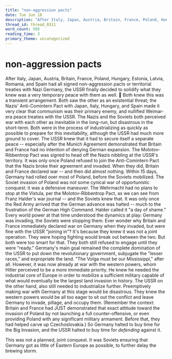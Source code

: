 ```yaml
---
title: "non-aggression pacts"
date: Tue Jun 18
description: "After Italy, Japan, Austria, Britain, France, Poland, Hungary, Estonia, Latvia, Romania, and Spain had all signed non-aggression pacts or territorial treaties..."
thread_id: thread_0311
word_count: 595
reading_time: 3
primary_theme: uncategorized
---
```


# non-aggression pacts

After Italy, Japan, Austria, Britain, France, Poland, Hungary, Estonia, Latvia, Romania, and Spain had all signed non-aggression pacts or territorial treaties with Nazi Germany, the USSR finally decided to solidify what they knew was a very temporary peace with them as well. 🧵 Both knew this was a transient arrangement. Both saw the other as an existential threat; the Nazis' Anti-Comintern Pact with Japan, Italy, Hungary, and Spain made it very clear that communism was their primary enemy, and nullified Weimar-era peace treaties with the USSR. The Nazis and the Soviets both perceived war with each other as inevitable in the long-run, but disastrous in the short-term. Both were in the process of industrializing as quickly as possible to prepare for this inevitability, although the USSR had much more ground to cover. The USSR knew that it had to secure itself a separate peace -- especially after the Munich Agreement demonstrated that Britain and France had no intention of denying German expansion. The Molotov-Ribbentrop Pact was signed to head off the Nazis nibbling at the USSR's territory. It was only once Poland refused to join the Anti-Comintern Pact that the Nazis broke their agreement and invaded. When they did, Britain and France declared war -- and then did almost nothing. Within 15 days, Germany had rolled over most of Poland, before the Soviets mobilized. The Soviet invasion of Poland was not some cynical war of opportunistic conquest: it was a defensive maneuver. The Wehrmacht had no plans to stop at the Vistula, per the Molotov-Ribbentrop Pact, as we can see from Franz Halder's war journal -- and the Soviets knew that. It was only once the Red Army arrived that the German advance was halted -- much to the frustration of the German High Command. Halder called it "a day of shame." Every world power at that time understood the dynamics at play: Germany was invading, the Soviets were stopping them. Ever wonder why Britain and France immediately declared war on Germany when they invaded, but were fine with the USSR "joining in"? It's because they knew it was not a joint operation. They were hoping fighting would break out between the two. But both were too smart for that. They both still refused to engage until they were "ready." Germany's main goal remained the complete domination of the USSR to put down the revolutionary government, subjugate the "lesser races," and expropriate the land. "The Volga must be our Mississippi," after all. However, it was now already at war with the western powers, whom Hitler perceived to be a more immediate priority. He knew he needed the industrial core of Europe in order to mobilize a sufficient military capable of what would eventually be the largest land invasion in history. The USSR on the other hand, also still needed to industrialize further. Preemptively making war with Germany at this stage would be disastrous. They knew the western powers would be all too eager to sit out the conflict and leave Germany to invade, pillage, and occupy them. (Remember the context: Britain and France had JUST demonstrated that exact attitude toward the invasion of Poland by not launching a full counter-offensive, or even providing Poland with any significant military armament. Before that, they had helped carve up Czechoslovakia.) So Germany halted to buy time for the Big Invasion, and the USSR halted to buy time for *defending* against it.

This was not a planned, joint conquest. It was Soviets ensuring that Germany got as little of Eastern Europe as possible, to further delay the brewing storm.